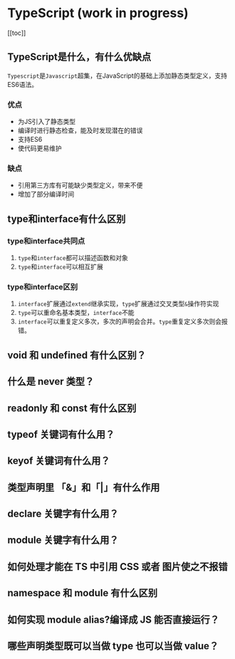# TypeScript (work in progress)
[[toc]]
## TypeScript是什么，有什么优缺点
`Typescript`是`Javascript`超集，在JavaScript的基础上添加静态类型定义，支持ES6语法。
### 优点
- 为JS引入了静态类型
- 编译时进行静态检查，能及时发现潜在的错误
- 支持ES6
- 使代码更易维护
### 缺点
- 引用第三方库有可能缺少类型定义，带来不便
- 增加了部分编译时间

## type和interface有什么区别
### type和interface共同点
1. `type`和`interface`都可以描述函数和对象
2. `type`和`interface`可以相互扩展
### type和interface区别
1. `interface`扩展通过`extend`继承实现，`type`扩展通过交叉类型`&`操作符实现
2. `type`可以重命名基本类型，`interface`不能
3. `interface`可以重复定义多次，多次的声明会合并。`type`重复定义多次则会报错。

## void 和 undefined 有什么区别？
## 什么是 never 类型？
## readonly 和 const 有什么区别
## typeof 关键词有什么用？
## keyof 关键词有什么用？
## 类型声明里 「&」和「|」有什么作用
## declare 关键字有什么用？
## module 关键字有什么用？
## 如何处理才能在 TS 中引用 CSS 或者 图片使之不报错
## namespace 和 module 有什么区别
## 如何实现 module alias?编译成 JS 能否直接运行？
## 哪些声明类型既可以当做 type 也可以当做 value？
